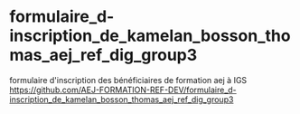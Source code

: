 # formulaire_d-inscription_de_kamelan_bosson_thomas_aej_ref_dig_group3
formulaire d'inscription des bénéficiaires de formation aej à IGS
https://github.com/AEJ-FORMATION-REF-DEV/formulaire_d-inscription_de_kamelan_bosson_thomas_aej_ref_dig_group3
